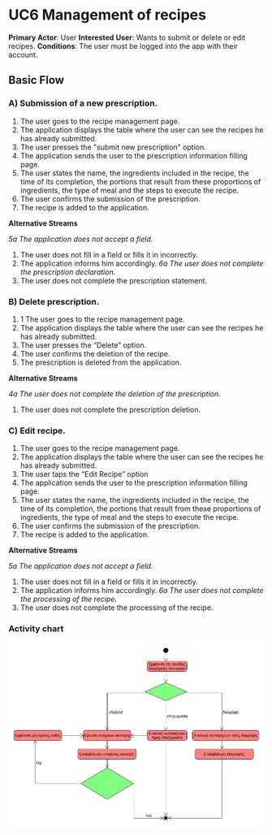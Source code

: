 # UC6 Management of recipes
**Primary Actor**: User
**Interested**
**User**: Wants to submit or delete or edit recipes.
**Conditions**: The user must be logged into the app with their account.
## Basic Flow

### A) Submission of a new prescription.

1. The user goes to the recipe management page.
2. The application displays the table where the user can see the recipes he has already submitted.
3. The user presses the "submit new prescription" option.
4. The application sends the user to the prescription information filling page.
5. The user states the name, the ingredients included in the recipe, the time of its completion, the portions that result from these proportions of ingredients, the type of meal and the steps to execute the recipe.
6. The user confirms the submission of the prescription.
7. The recipe is added to the application.

**Alternative Streams**

*5a The application does not accept a field.*
1. The user does not fill in a field or fills it in incorrectly.
2. The application informs him accordingly.
*6a The user does not complete the prescription declaration.*
1. The user does not complete the prescription statement.

### B) Delete prescription.

1. 1 The user goes to the recipe management page.
2. The application displays the table where the user can see the recipes he has already submitted.
3. The user presses the “Delete” option.
4. The user confirms the deletion of the recipe.
5. The prescription is deleted from the application.

**Alternative Streams**

*4a The user does not complete the deletion of the prescription.*
1. The user does not complete the prescription deletion.

### C) Edit recipe.

1. The user goes to the recipe management page.
2. The application displays the table where the user can see the recipes he has already submitted.
3. The user taps the “Edit Recipe” option
4. The application sends the user to the prescription information filling page.
5. The user states the name, the ingredients included in the recipe, the time of its completion, the portions that result from these proportions of ingredients, the type of meal and the steps to execute the recipe.
6. The user confirms the submission of the prescription.
7. The recipe is added to the application.

**Alternative Streams**

*5a The application does not accept a field.*
1. The user does not fill in a field or fills it in incorrectly.
2. The application informs him accordingly.
*6a The user does not complete the processing of the recipe.*
1. The user does not complete the processing of the recipe.


### Activity chart
![](uml/requirements/recipe_management_activity_diagram.png)
